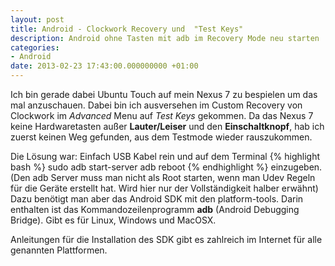 ```yaml
---
layout: post
title: Android - Clockwork Recovery und  "Test Keys"
description: Android ohne Tasten mit adb im Recovery Mode neu starten
categories:
- Android
date: 2013-02-23 17:43:00.000000000 +01:00
---
```

Ich bin gerade dabei Ubuntu Touch auf mein Nexus 7 zu bespielen um das mal anzuschauen. Dabei bin ich ausversehen im Custom Recovery von Clockwork im *Advanced* Menu auf *Test Keys* gekommen. Da das Nexus 7 keine Hardwaretasten außer **Lauter/Leiser** und den **Einschaltknopf**, hab ich zuerst keinen Weg gefunden, aus dem Testmode wieder rauszukommen.

Die Lösung war: Einfach USB Kabel rein und auf dem Terminal
{% highlight bash %}
sudo adb start-server
adb reboot
{% endhighlight %}
einzugeben.
(Den  adb Server muss man nicht als Root starten, wenn man Udev Regeln für die Geräte erstellt hat. Wird hier nur der Vollständigkeit halber erwähnt)
Dazu benötigt man aber das Android SDK mit den platform-tools. Darin enthalten ist das Kommandozeilenprogramm **adb** (Android Debugging Bridge).
Gibt es für Linux, Windows und MacOSX.

Anleitungen für die Installation des SDK gibt es zahlreich im Internet für alle genannten Plattformen.
